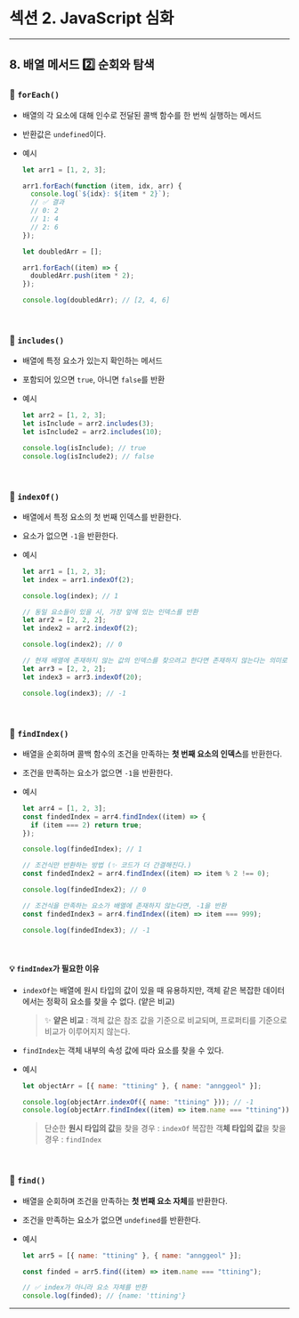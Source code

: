 # 섹션 2. JavaScript 심화

---

## 8. 배열 메서드 2️⃣ 순회와 탐색

### 📌 `forEach()`

- 배열의 각 요소에 대해 인수로 전달된 콜백 함수를 한 번씩 실행하는 메서드
- 반환값은 `undefined`이다.
- 예시

  ```javascript
  let arr1 = [1, 2, 3];

  arr1.forEach(function (item, idx, arr) {
    console.log(`${idx}: ${item * 2}`);
    // ✅ 결과
    // 0: 2
    // 1: 4
    // 2: 6
  });

  let doubledArr = [];

  arr1.forEach((item) => {
    doubledArr.push(item * 2);
  });

  console.log(doubledArr); // [2, 4, 6]
  ```

<br>

### 📌 `includes()`

- 배열에 특정 요소가 있는지 확인하는 메서드
- 포함되어 있으면 `true`, 아니면 `false`를 반환
- 예시

  ```javascript
  let arr2 = [1, 2, 3];
  let isInclude = arr2.includes(3);
  let isInclude2 = arr2.includes(10);

  console.log(isInclude); // true
  console.log(isInclude2); // false
  ```

<br>

### 📌 `indexOf()`

- 배열에서 특정 요소의 첫 번째 인덱스를 반환한다.
- 요소가 없으면 `-1`을 반환한다.
- 예시

  ```javascript
  let arr1 = [1, 2, 3];
  let index = arr1.indexOf(2);

  console.log(index); // 1

  // 동일 요소들이 있을 시, 가장 앞에 있는 인덱스를 반환
  let arr2 = [2, 2, 2];
  let index2 = arr2.indexOf(2);

  console.log(index2); // 0

  // 현재 배열에 존재하지 않는 값의 인덱스를 찾으려고 한다면 존재하지 않는다는 의미로 -1을 반환
  let arr3 = [2, 2, 2];
  let index3 = arr3.indexOf(20);

  console.log(index3); // -1
  ```

<br>

### 📌 `findIndex()`

- 배열을 순회하며 콜백 함수의 조건을 만족하는 **첫 번째 요소의 인덱스**를 반환한다.
- 조건을 만족하는 요소가 없으면 `-1`을 반환한다.
- 예시

  ```javascript
  let arr4 = [1, 2, 3];
  const findedIndex = arr4.findIndex((item) => {
    if (item === 2) return true;
  });

  console.log(findedIndex); // 1

  // 조건식만 반환하는 방법 (✨ 코드가 더 간결해진다.)
  const findedIndex2 = arr4.findIndex((item) => item % 2 !== 0);

  console.log(findedIndex2); // 0

  // 조건식을 만족하는 요소가 배열에 존재하지 않는다면, -1을 반환
  const findedIndex3 = arr4.findIndex((item) => item === 999);

  console.log(findedIndex3); // -1
  ```

<br>

#### 💡 `findIndex`가 필요한 이유

- `indexOf`는 배열에 원시 타입의 값이 있을 때 유용하지만, 객체 같은 복잡한 데이터에서는 정확히 요소를 찾을 수 없다. (얕은 비교)
  > ✨ **얕은 비교** : 객체 값은 참조 값을 기준으로 비교되며, 프로퍼티를 기준으로 비교가 이루어지지 않는다.
- `findIndex`는 객체 내부의 속성 값에 따라 요소를 찾을 수 있다.
- 예시

  ```javascript
  let objectArr = [{ name: "ttining" }, { name: "annggeol" }];

  console.log(objectArr.indexOf({ name: "ttining" })); // -1
  console.log(objectArr.findIndex((item) => item.name === "ttining")); // 0
  ```

  > 단순한 **원시 타입의 값**을 찾을 경우 : `indexOf`
  > 복잡한 객**체 타입의 값**을 찾을 경우 : `findIndex`

<br>

### 📌 `find()`

- 배열을 순회하며 조건을 만족하는 **첫 번째 요소 자체**를 반환한다.
- 조건을 만족하는 요소가 없으면 `undefined`를 반환한다.
- 예시

  ```javascript
  let arr5 = [{ name: "ttining" }, { name: "annggeol" }];

  const finded = arr5.find((item) => item.name === "ttining");

  // ✅ index가 아니라 요소 자체를 반환
  console.log(finded); // {name: 'ttining'}
  ```

---
